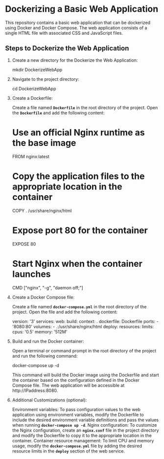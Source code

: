 # Dockerizing a Basic Web Application

This repository contains a basic web application that can be dockerized using Docker and Docker Compose. The web application consists of a single HTML file with associated CSS and JavaScript files.

## Steps to Dockerize the Web Application

1. Create a new directory for the Dockerize the Web Application:

    mkdir DockerizeWebApp

2. Navigate to the project directory:

    cd DockerizeWebApp

3. Create a Dockerfile:

    Create a file named **`Dockerfile`** in the root directory of the project. Open the **`Dockerfile`** and add the following content:

    # Use an official Nginx runtime as the base image
    FROM nginx:latest

    # Copy the application files to the appropriate location in the container
    COPY . /usr/share/nginx/html

    # Expose port 80 for the container
    EXPOSE 80

    # Start Nginx when the container launches
    CMD ["nginx", "-g", "daemon off;"]


4. Create a Docker Compose file:

    Create a file named **`docker-compose.yml`** in the root directory of the project. Open the file and add the following content:

    version: '3'
    services:
    web:
        build:
        context: .
        dockerfile: Dockerfile
        ports:
        - '8080:80'
        volumes:
        - .:/usr/share/nginx/html
        deploy:
        resources:
            limits:
            cpus: '0.5'
            memory: '512M'

5. Build and run the Docker container:

    Open a terminal or command prompt in the root directory of the project and run the following command:

    docker-compose up -d

    This command will build the Docker image using the Dockerfile and start the container based on the configuration defined in the Docker Compose file. The web application will be accessible at http://IPaddress:8080.

6. Additional Customizations (optional):

    Environment variables: To pass configuration values to the web application using environment variables, modify the Dockerfile to include the desired environment variable definitions and pass the values when running **`docker-compose up -d`**.
    Nginx configuration: To customize the Nginx configuration, create an **`nginx.conf`** file in the project directory and modify the Dockerfile to copy it to the appropriate location in the container.
    Container resource management: To limit CPU and memory usage, modify the **`docker-compose.yml`** file by adding the desired resource limits in the **`deploy`** section of the web service.